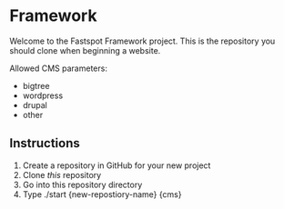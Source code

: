 Framework
=========
Welcome to the Fastspot Framework project. This is the repository you should clone when beginning a website.

Allowed CMS parameters:
- bigtree
- wordpress
- drupal
- other

Instructions
------------
1. Create a repository in GitHub for your new project
2. Clone *_this_* repository
3. Go into this repository directory
4. Type ./start {new-repostiory-name} {cms}
